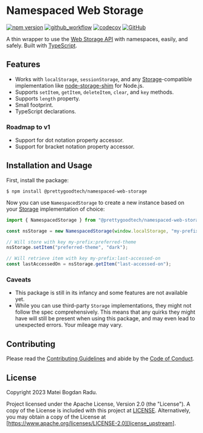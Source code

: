 # Namespaced Web Storage
[![npm version][badge_npm_version]][badge_npm_version_url]
[![github_workflow][badge_build]][badge_build_url]
[![codecov][badge_codecov]][badge_codecov_url]
[![GitHub][badge_license]][license_local]

A thin wrapper to use the [Web Storage API][mdn_web_storage] with namespaces,
easily, and safely. Built with [TypeScript][typescript].

## Features
- Works with `localStorage`, `sessionStorage`, and any
[Storage][mdn_storage_interface]-compatible implementation like [node-storage-shim][node_storage_shim]
for Node.js.
- Supports `setItem`, `getItem`, `deleteItem`, `clear`, and `key` methods.
- Supports `length` property.
- Small footprint.
- TypeScript declarations.

### Roadmap to v1
- Support for dot notation property accessor.
- Support for bracket notation property accessor.

## Installation and Usage
First, install the package:

```shell
$ npm install @prettygoodtech/namespaced-web-storage
```

Now you can use `NamespacedStorage` to create a new instance based on your
[Storage][mdn_storage_interface] implementation of choice:

```javascript
import { NamespacedStorage } from "@prettygoodtech/namespaced-web-storage";

const nsStorage = new NamespacedStorage(window.localStorage, "my-prefix");

// Will store with key my-prefix:preferred-theme
nsStorage.setItem("preferred-theme", "dark");

// Will retrieve item with key my-prefix:last-accessed-on
const lastAccessedOn = nsStorage.getItem("last-accessed-on");
```

### Caveats
- This package is still in its infancy and some features are not available yet.
- While you can use third-party `Storage` implementations, they might not follow
the spec comprehensively. This means that any quirks they might have will still
be present when using this package, and may even lead to unexpected errors.
Your mileage may vary.

## Contributing
Please read the [Contributing Guidelines][contributing] and abide by the [Code of Conduct][code_of_conduct].

## License
Copyright 2023 Matei Bogdan Radu.

Project licensed under the Apache License, Version 2.0 (the "License"). A copy
of the License is included with this project at [LICENSE][license_local].
Alternatively, you may obtain a copy of the License at [https://www.apache.org/licenses/LICENSE-2.0][license_upstream].

[mdn_web_storage]: https://developer.mozilla.org/en-US/docs/Web/API/Web_Storage_API
[mdn_storage_interface]: https://developer.mozilla.org/en-US/docs/Web/API/Storage
[typescript]: https://www.typescriptlang.org/
[node_storage_shim]: https://github.com/mnahkies/node-storage-shim
[code_of_conduct]: CODE_OF_CONDUCT.md
[contributing]: CONTRIBUTING.md
[license_local]: LICENSE
[license_upstream]: https://www.apache.org/licenses/LICENSE-2.0
[badge_npm_version]: https://img.shields.io/npm/v/@prettygoodtech/namespaced-web-storage/latest?label=npm%20package&style=flat-square
[badge_npm_version_url]: https://www.npmjs.com/package/@prettygoodtech/namespaced-web-storage
[badge_build]: https://img.shields.io/github/actions/workflow/status/prettygoodtech/namespaced-web-storage/pr-checks.yml?branch=main&style=flat-square
[badge_build_url]: https://github.com/prettygoodtech/namespaced-web-storage/actions/workflows/pr-checks.yml?query=branch%3Amain
[badge_codecov]: https://img.shields.io/codecov/c/github/prettygoodtech/namespaced-web-storage/main?token=HFVS0CAE3G&style=flat-square
[badge_codecov_url]: https://codecov.io/gh/prettygoodtech/namespaced-web-storage
[badge_license]: https://img.shields.io/github/license/prettygoodtech/namespaced-web-storage?color=blue&style=flat-square
